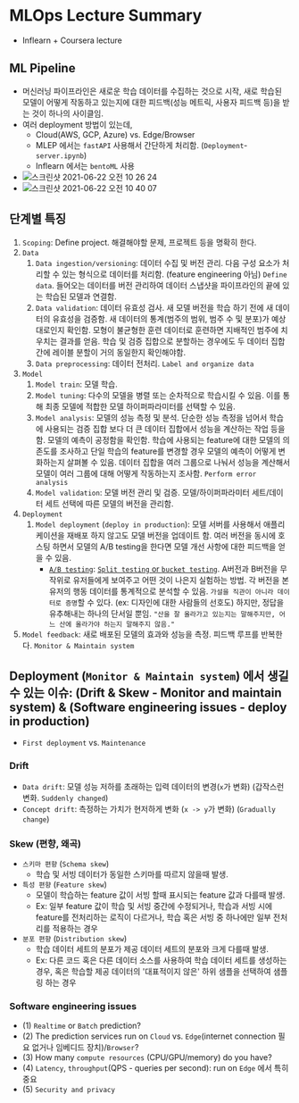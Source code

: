 # MLOps Lecture Summary
- Inflearn + Coursera lecture

## ML Pipeline 
- 머신러닝 파이프라인은 새로운 학습 데이터를 수집하는 것으로 시작, 새로 학습된 모델이 어떻게 작동하고 있는지에 대한 피드백(성능 메트릭, 사용자 피드백 등)을 받는 것이 하나의 사이클임.
- 여러 deployment 방법이 있는데, 
  - Cloud(AWS, GCP, Azure) vs. Edge/Browser
  - MLEP 에서는 `fastAPI` 사용해서 간단하게 처리함. (`Deployment`-`server.ipynb`)
  - Inflearn 에서는 `bentoML` 사용
- ![스크린샷 2021-06-22 오전 10 26 24](https://user-images.githubusercontent.com/58493928/122972217-c1f18580-d344-11eb-895c-63e718030805.png)
- ![스크린샷 2021-06-22 오전 10 40 07](https://user-images.githubusercontent.com/58493928/122973594-42fd4c80-d346-11eb-8416-5677b95bda9e.png)


## 단계별 특징
1. `Scoping`: Define project. 해결해야할 문제, 프로젝트 등을 명확히 한다.
2. `Data`
   1. `Data ingestion/versioning`: 데이터 수집 및 버전 관리. 다음 구성 요소가 처리할 수 있는 형식으로 데이터를 처리함. (feature engineering 아님) `Define data`. 들어오는 데이터를 버전 관리하여 데이터 스냅샷을 파이프라인의 끝에 있는 학습된 모델과 연결함.
   2. `Data validation`: 데이터 유효성 검사. 새 모델 버전을 학습 하기 전에 새 데이터의 유효성을 검증함. 새 데이터의 통계(범주의 범위, 범주 수 및 분포)가 예상대로인지 확인함. 모형이 불균형한 훈련 데이터로 훈련하면 지배적인 범주에 치우치는 결과를 얻음. 학습 및 검증 집합으로 분할하는 경우에도 두 데이터 집합 간에 레이블 분할이 거의 동일한지 확인해야함.
   3. `Data preprocessing`: 데이터 전처리. `Label and organize data`
3. `Model`
   1. `Model train`: 모델 학습. 
   2. `Model tuning`: 다수의 모델을 병렬 또는 순차적으로 학습시킬 수 있음. 이를 통해 최종 모델에 적합한 모델 하이퍼파라미터를 선택할 수 있음.
   3. `Model analysis`: 모델의 성능 측정 및 분석. 단순한 성능 측정을 넘어서 학습에 사용되는 검증 집합 보다 더 큰 데이터 집합에서 성능을 계산하는 작업 등을 함. 모델의 예측이 공정함을 확인함. 학습에 사용되는 feature에 대한 모델의 의존도를 조사하고 단일 학습의 feature를 변경할 경우 모델의 예측이 어떻게 변화하는지 살펴볼 수 있음. 데이터 집합을 여러 그룹으로 나눠서 성능을 계산해서 모델이 여러 그룹에 대해 어떻게 작동하는지 조사함. `Perform error analysis`
   4. `Model validation`: 모델 버전 관리 및 검증. 모델/하이퍼파라미터 세트/데이터 세트 선택에 따른 모델의 버전을 관리함.
4. `Deployment`
   1. `Model deployment` (`deploy in production`): 모델 서버를 사용해서 애플리케이션을 재배포 하지 않고도 모델 버전을 업데이트 함. 여러 버전을 동시에 호스팅 하면서 모델의 A/B testing을 한다면 모델 개선 사항에 대한 피드백을 얻을 수 있음.
      - [`A/B testing`](https://brunch.co.kr/@bumgeunsong/17): [`Split testing` or `bucket testing`](https://www.optimizely.com/optimization-glossary/ab-testing/). A버전과 B버전을 무작위로 유저들에게 보여주고 어떤 것이 나은지 실험하는 방법. 각 버전을 본 유저의 행동 데이터를 통계적으로 분석할 수 있음. `가설을 직관이 아니라 데이터로 증명`할 수 있다. (ex: 디자인에 대한 사람들의 선호도) 하지만, 정답을 유추해내는 하나의 단서일 뿐임. `"산을 잘 올라가고 있는지는 말해주지만, 어느 산에 올라가야 하는지 말해주지 않음."`
  2. `Model feedback`: 새로 배포된 모델의 효과와 성능을 측정. 피드백 루프를 반복한다. `Monitor & Maintain system`

## Deployment (`Monitor & Maintain system`) 에서 생길 수 있는 이슈: (Drift & Skew - Monitor and maintain system) & (Software engineering issues - deploy in production)
- `First deployment` vs. `Maintenance`
### Drift
- `Data drift`: 모델 성능 저하를 초래하는 입력 데이터의 변경(`x`가 변화) (갑작스런 변화. `Suddenly changed`)
- `Concept drift`: 측정하는 가치가 현저하게 변화 (`x -> y`가 변화) (`Gradually change`)
### Skew (편향, 왜곡)
- `스키마 편향` (`Schema skew`)
  - 학습 및 서빙 데이터가 동일한 스키마를 따르지 않을때 발생. 
- `특성 편향` (`Feature skew`)
  - 모델이 학습하는 feature 값이 서빙 할때 표시되는 feature 값과 다를때 발생. 
  - Ex: 일부 feature 값이 학습 및 서빙 중간에 수정되거나, 학습과 서빙 시에 feature를 전처리하는 로직이 다르거나, 학습 혹은 서빙 중 하나에만 일부 전처리를 적용하는 경우
- `분포 편향` (`Distribution skew`)
  - 학습 데이터 세트의 분포가 제공 데이터 세트의 분포와 크게 다를때 발생.
  - Ex: 다른 코드 혹은 다른 데이터 소스를 사용하여 학습 데이터 세트를 생성하는 경우, 혹은 학습할 제공 데이터의 '대표적이지 않은' 하위 샘플을 선택하여 샘플링 하는 경우
### Software engineering issues
- (1) `Realtime` or `Batch` prediction?
- (2) The prediction services run on `Cloud` vs. `Edge`(internet connection 필요 없거나 임베디드 장치)/`Browser`?
- (3) How many `compute resources` (CPU/GPU/memory) do you have?
- (4) `Latency`, `throughput`(QPS - queries per second): run on `Edge` 에서 특히 중요
- (5) `Security and privacy`
